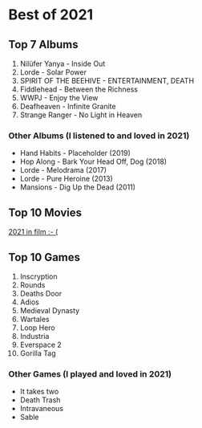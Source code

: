 # Best of 2021

## Top 7 Albums
1. Nilüfer Yanya - Inside Out
2. Lorde - Solar Power
3. SPIRIT OF THE BEEHIVE - ENTERTAINMENT, DEATH
4. Fiddlehead - Between the Richness
5. WWPJ - Enjoy the View
6. Deafheaven - Infinite Granite
7. Strange Ranger - No Light in Heaven

### Other Albums (I listened to and loved in 2021)
* Hand Habits - Placeholder (2019)
* Hop Along - Bark Your Head Off, Dog (2018)
* Lorde - Melodrama (2017)
* Lorde - Pure Heroine (2013)
* Mansions - Dig Up the Dead (2011)

## Top 10 Movies
[2021 in film :- (](https://letterboxd.com/hkjb/)

## Top 10 Games
1. Inscryption
2. Rounds
3. Deaths Door
4. Adios
5. Medieval Dynasty
6. Wartales
7. Loop Hero
8. Industria
9. Everspace 2
10. Gorilla Tag

### Other Games (I played and loved in 2021)
* It takes two
* Death Trash
* Intravaneous
* Sable
